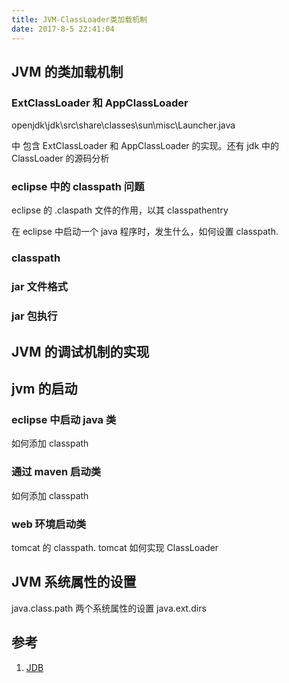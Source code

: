 ```yaml
---
title: JVM-ClassLoader类加载机制
date: 2017-8-5 22:41:04
---
```


## JVM 的类加载机制

### ExtClassLoader 和 AppClassLoader

openjdk\jdk\src\share\classes\sun\misc\Launcher.java

中 包含 ExtClassLoader 和 AppClassLoader 的实现。还有 jdk 中的 ClassLoader 的源码分析

### eclipse 中的 classpath 问题

eclipse 的 .claspath 文件的作用，以其
classpathentry

在 eclipse 中启动一个 java 程序时，发生什么，如何设置 classpath.

### classpath

### jar 文件格式

### jar 包执行

## JVM  的调试机制的实现

## jvm 的启动

### eclipse 中启动 java 类

如何添加 classpath

### 通过 maven 启动类

如何添加 classpath

### web 环境启动类

tomcat 的 classpath. tomcat 如何实现 ClassLoader

## JVM 系统属性的设置

java.class.path 两个系统属性的设置 java.ext.dirs

## 参考
1. [JDB]()